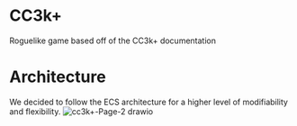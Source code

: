 # CC3k+
Roguelike game based off of the CC3k+ documentation

# Architecture
We decided to follow the ECS architecture for a higher level of modifiability and flexibility. 
![cc3k+-Page-2 drawio](https://github.com/user-attachments/assets/4d6577eb-be3f-4a47-af30-14be10ff3344)
